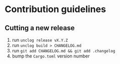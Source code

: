 # Contribution guidelines


## Cutting a new release

1. run `unclog release vX.Y.Z`
2. run `unclog build > CHANGELOG.md`
3. run `git add CHANGELOG.md && git add .changelog`
4. bump the `Cargo.toml` version number
